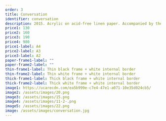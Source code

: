 ```yaml
---
order: 3
title: Conversation
identifier: conversation
description: 2015. Acrylic on acid-free linen paper. Accompanied by the music of Zap Mama.
price1: 130
price2: 160
price3: 190
price4: 980
price1-label: A4
price2-label: A3
price3-label: A2
paper-frame1-label: ""
paper-frame2-label: ""
thin-frame1-label: Thin black frame + white internal border
thin-frame2-label: Thin white frame + white internal border
thick-frame1-label: Thick black frame + white internal border
thick-frame2-label: Thick white frame + white internal border
image1: https://ucarecdn.com/ea5b999e-c7e4-47e1-a071-10e35d024cb5/
image2: /assets/images/20.png
image3: /assets/images/15.png
image4: /assets/images/11-2-.png
image5: /assets/images/22.png
image: /assets/images/conversation.jpg
---
```

